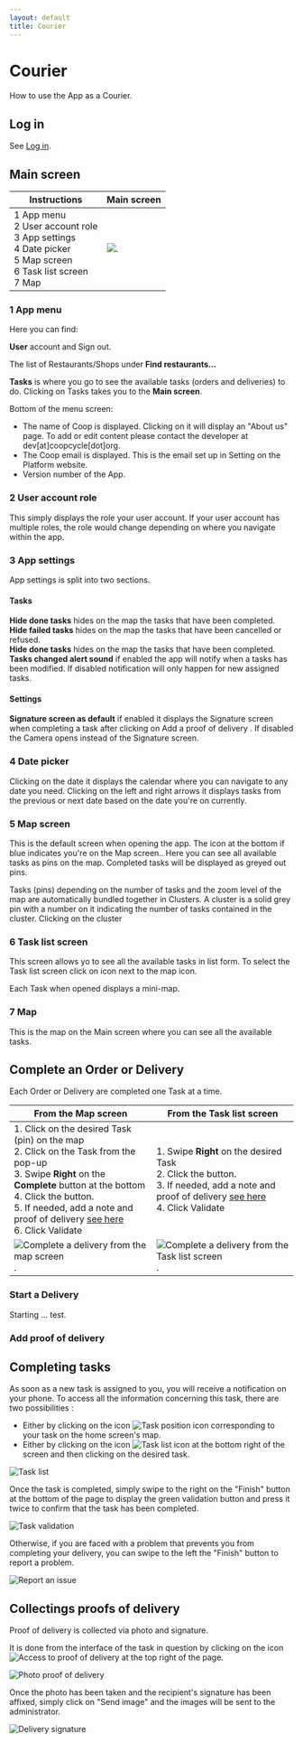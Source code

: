 ```yaml
---
layout: default
title: Courier
---
```


<link rel="stylesheet" href="https://cdnjs.cloudflare.com/ajax/libs/font-awesome/5.14.0/css/all.css">

# Courier

<div class="alert mt-3 alert-info" role="alert">
How to use the App as a Courier.
</div>

## Log in
See [Log in](en/app/install/#log-in).

## Main screen

| Instructions  | Main screen  |
| ------- | ------- |
| <span class="badge badge-danger">1</span> App menu<br><span class="badge badge-danger">2</span> User account role<br><span class="badge badge-danger">3</span> App settings<br><span class="badge badge-danger">4</span> Date picker<br><span class="badge badge-danger">5</span> Map screen<br><span class="badge badge-danger">6</span> Task list screen<br><span class="badge badge-danger">7</span> Map|![](/assets/images/appCourierMainScreen.png).|
   

### <span class="badge badge-danger">1</span> App menu

Here you can find:

<span><i class="fa fa-user" aria-hidden="true"></i> <strong>User</strong> account and </strong>Sign out</strong></span>.

The list of Restaurants/Shops under **Find restaurants...**

<i class="fas fa-biking"></i> <strong>Tasks</strong> is where you go to see the available tasks (orders and deliveries) to do. Clicking on Tasks takes you to the **Main screen**.

Bottom of the menu screen:
- The name of Coop is displayed. Clicking on it will display an "About us" page. To add or edit content please contact the developer at dev[at]coopcycle[dot]org.
- The Coop email is displayed. This is the email set up in Setting on the Platform website.
- Version number of the App.

### <span class="badge badge-danger">2</span> User account role
This simply displays the role your user account. If your user account has multiple roles, the role would change depending on where you navigate within the app.

### <span class="badge badge-danger">3</span> App settings
<div class="alert mt-3 alert-info" role="alert">
App settings is split into two sections.
</div>

#### **Tasks**
<span><i class="fa fa-check" aria-hidden="true"></i> <strong>Hide done tasks</strong> hides on the map the tasks that have been completed.</span>  
<span><i class="fa fa-times" aria-hidden="true"></i> <strong>Hide failed tasks</strong> hides on the map the tasks that have been cancelled or refused.</span>  
<span><i class="fa fa-tag" aria-hidden="true"></i> <strong>Hide done tasks</strong> hides on the map the tasks that have been completed.</span>  
<span><i class="fa fa-volume-up" aria-hidden="true"></i> <strong>Tasks changed alert sound</strong> if enabled the app will notify when a tasks has been modified. If disabled notification will only happen for new assigned tasks.</span>

#### **Settings**
<span><i class="fas fa-signature" aria-hidden="true"></i> <strong>Signature screen as default</strong> if enabled it displays the Signature screen when completing a task after clicking on <span class="badge badge-secondary"><i class="fas fa-signature" aria-hidden="true"></i> Add a proof of delivery <i class="fas fa-camera" aria-hidden="true"></i></span>. If disabled the Camera opens instead of the Signature screen.</span>
<!--<span><i class="fas fa-power-off" aria-hidden="true"></i> Disable screen lock</span>-->

### <span class="badge badge-danger">4</span> Date picker

Clicking on the date it displays the calendar where you can navigate to any date you need.
Clicking on the left and right arrows it displays tasks from the previous or next date based on the date you're on currently.

### <span class="badge badge-danger">5</span> Map screen

This is the default screen when opening the app. The <span><i class="fa fa-map" aria-hidden="true"></i> icon at the bottom if blue indicates you're on the Map screen.</span>.
Here you can see all available tasks as pins on the map. Completed tasks will be displayed as greyed out pins. 

Tasks (pins) depending on the number of tasks and the zoom level of the map are automatically bundled together in Clusters. A cluster is a solid grey pin with a number on it indicating the number of tasks contained in the cluster. Clicking on the cluster 

### <span class="badge badge-danger">6</span> Task list screen

This screen allows yo to see all the available tasks in list form. To select the Task list screen click on <i class="fa fa-list" aria-hidden="true"></i> icon next to the map icon.

Each Task when opened displays a mini-map.

### <span class="badge badge-danger">7</span> Map

This is the map on the Main screen where you can see all the available tasks.

## Complete an Order or Delivery
<div class="alert mt-3 alert-info" role="alert">
Each Order or Delivery are completed one Task at a time. 
</div>

| From the Map screen  | From the Task list screen  |
| ------- | ------- |
| 1. Click on the desired Task (pin) on the map<br>2. Click on the Task from the pop-up<br>3. Swipe **Right** on the **Complete** button at the bottom<br>4. Click the <span class="badge badge-success"><i class="fa fa-check"></i></span> button.<br> 5. If needed, add a note and proof of delivery [see here]()<br>6. Click <span class="badge badge-success"><i class="fa fa-check"></i> Validate</span>|1. Swipe **Right** on the desired Task<br>2. Click the <span class="badge badge-success"><i class="fa fa-check"></i></span> button. <br>3. If needed, add a note and proof of delivery [see here]()<br>4. Click <span class="badge badge-success"> <i class="fa fa-check"></i> Validate</span>  |
| ![Complete a delivery from the map screen](/assets/images/appFulfillTaskFromMap.gif) . | ![Complete a delivery from the Task list screen](/assets/images/appFulfillTaskFromTaskList.gif) . |

### Start a Delivery 

Starting ... test.

### Add proof of delivery





























































Completing tasks
----------------

As soon as a new task is assigned to you, you will receive a notification on your phone. To access all the information concerning this task, there are two possibilities :

- Either by clicking on the icon ![Task position icon](/assets/images/geoloc_icone.png) corresponding to your task on the home screen's map.
- Either by clicking on the icon ![Task list icon](/assets/images/list_icon.png) at the bottom right of the screen and then clicking on the desired task.

![Task list](/assets/images/task_list_en.png)

Once the task is completed, simply swipe to the right on the "Finish" button at the bottom of the page to display the green validation button and press it twice to confirm that the task has been completed.

![Task validation](/assets/images/task_validation_en.png)

Otherwise, if you are faced with a problem that prevents you from completing your delivery, you can swipe to the left the "Finish" button to report a problem.

![Report an issue](/assets/images/task_issue_en.png)

Collectings proofs of delivery
------------------------------

Proof of delivery is collected via photo and signature.

It is done from the interface of the task in question by clicking on the icon ![Access to proof of delivery](/assets/images/proof_icon.png) at the top right of the page.

![Photo proof of delivery](/assets/images/photo_proof_en.png)

Once the photo has been taken and the recipient's signature has been affixed, simply click on "Send image" and the images will be sent to the administrator.

![Delivery signature](/assets/images/send_signature_en.png)
